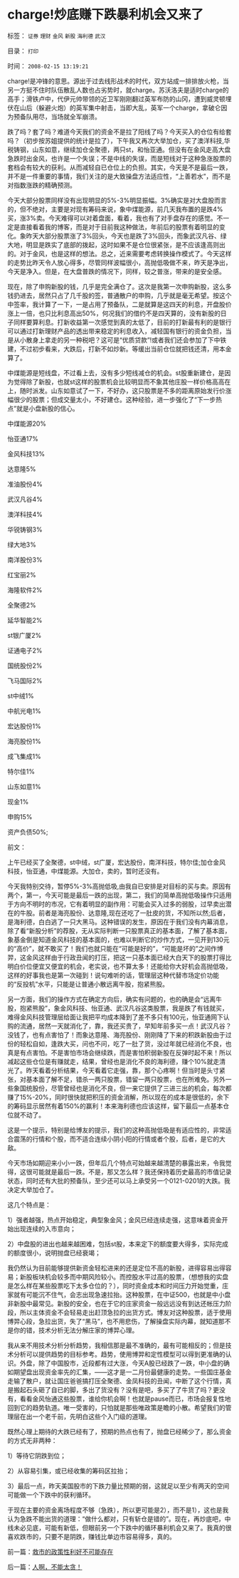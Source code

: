 # charge!炒底赚下跌暴利机会又来了

标签： `证券` `理财` `金风` `新股` `海利德` `武汉` 

目录： `打印`

时间： `2008-02-15 13:19:21`

charge!是冲锋的意思。源出于过去线形战术的时代，双方站成一排排放火枪，当另一方挺不住时队伍散乱人数也占劣势时，就charge。苏沃洛夫是适时charge的高手；滑铁卢中，代伊元帅带领的近卫军刚刚翻过英军布防的山冈，遭到威灵顿埋伏在山后（躲避火炮）的英军集中射击，当即大乱，英军一个charge，拿破仑因为预备队用尽，当场就全军崩溃。

跌了吗？套了吗？难道今天我们的资金不是拉了阳线了吗？今天买入的仓位有给套吗？（初步按苏姐提供的统计是拉了），下午我又再次大举加仓，买了澳洋科技,华税铸钢，山东如意，继续加仓全聚德，两只st，和怡亚通。但没有在金风走高大盘急跌时出金风，也许是一个失误；不是中线的失误，而是短线对于这种急涨股票的套档会有较大的获利。从而减轻自已仓位上的负担。其实，今天是不是最后一跌，并不是一件重要的事情，我们关注的是大致操盘方法适应性，“上善若水”，而不是对指数涨跌的精确预测。

今天大部分股票同样没有出现明显的5%-3%明显振幅。3%确实是对大盘股而言的，但不绝对，主要是对现有筹码来说，象中煤能源，前几天我布置的是跌4%买，涨3%卖。今天难得可以对着盘面，看着，我也有了对手盘存在的感觉。不一定是直接看着我的博客，而是对于目前我这种做法，年前后的股票有着明显的变化。象昨天大部分股票涨了3%回头，今天也是跌了3%回头，而象武汉凡谷、绿大地，明显是跌实了底部的拨起，这时如果不是仓位很紧张，是不应该逢高则出的。对于金风，也是这样的想法。总之，近来需要考虑转换操作模式了。今天这样的走势比昨天令人放心得多，尽管同样波幅很小，高抛低吸做不来，昨天是净出，今天是净入。但是，在大盘普跌的情况下，同样，较之普涨，带来的是安全感。

现在，除了申购新股的钱，几乎是完全满仓了。这次是我第一次申购新股，这么多钱扔进去，居然只占了几千股的签，普通散户的申购，几乎就是毫无希望。按这个中签率，我计算了一下，一是占用了预备队，二是就算是这四天的利息，开盘股价涨上一倍，也只比利息高出50%，何况我们的借约不是四天算的，没有新股的日子同样要算利息。打新收益第一次感觉到真的太低了，目前的打新最有利的是银行可以通过打新理财产品的透出带来稳定的利息收入，减轻国有银行的资金负担，当是从小散身上拿走的另一种税吧？这可是“优质贷款”!或者我们还会参加了下中铁建，不过初步看来，大跌后，打新不如炒新。等缓出当前仓位就把钱还清，用本金算了。

中煤能源是短线盘，不过看上去，没有多少短线减仓的机会。st股重新建仓，是因为觉得除了新股，也就st这样的股票机会比较明显而不象其他庄股一样价格高高在上，随时派发。山东如意试了一下，不好办，这只股票是不多的距离原始发行价涨幅很少的股票；但成交量太小，不好建仓。这种经验，进一步强化了“下一步热点”就是小盘新股的信心。

中煤能源20%

怡亚通17%

金风科技13%

达意隆5%

准油股份4%

武汉凡谷4%

澳洋科技4%

华锐铸钢3%

绿大地3%

南洋股份3%

红宝丽2%

海隆软件2%

全聚德2%

延华智能2%

st银广厦2%

证通电子2%

国统股份2%

飞马国际2%

st中绒1%

中航光电1%

宏达股份1%

海亮股份1%

成飞集成1%

特尔佳1%

山东如意1%

现金1%

申购15%

资产负债50%;

前文：

上午已经买了全聚德，st中绒，st广厦，宏达股份，南洋科技，特尔佳;加仓金风科技，怡亚通，中煤能源。大加仓，卖的，暂时还没有。

今天我特别交待，暂停5%-3%高抛低吸,由我自已安排是对目标的买与卖。原因有两个，第一，今天可能是最后一跌的出现，第二，我们的简单高抛低吸操作只适用于方向不明时的市况，它有着明显的副作用：可能会买入过多的弱股，过早卖出潜在的牛股。前者是海亮股份、达意隆,现在还吃了一肚皮的货，不知所以然;后者，是海利德，白白逃了一只大黑马。这种错误的发生，原因在于我们没有内幕消息，除了看“新股分析”的荐股，无从实际判断一只股票真正的基本面，了解了基本面，象基金倒是知道金风科技的基本面的，也难以判断它的炒作方式，一见开到130元的“高价”，就不敢买了！我们也就只能在“可能是好的”，“可能是坏的”之间作博羿，这金风这样由于行政丑闻的打压，把这一只基本面已经大白天下的股票打得比明白价位便宜又便宜的机会，老实说，也不算太多！还能给你大好机会高抛低吸，这样的好事我也是第一次碰到！说句难听的话，管理层这种代替市场定价功能的“反投机”水平，只能是让普通小散远离牛股，抱紧熊股。

另一方面，我们的操作方式在确定方向后，确实有问题的，也的确是会“远离牛股，抱紧熊股”，象金风科技、怡亚通、武汉凡谷这类股票，我是跌了有钱就买，难得金风科技管理层给面让我把平均成本降到了差不多只有100元，怡亚通网下认购的流通，居然一天就消化了，靠，我还买贵了，早知年前多买一点！武汉凡谷？没钱了，也有点害怕了！而象达意隆、海亮股份、刚刚降了下来的积跌新股由于过份的轻松自如，逢跌大买，问也不问，吃了一肚了货，没过年就已经消化不良，也真是有点害怕。不是害怕市场会继续跌，而是害怕积弱新股在反弹时起不来！所以减起这些仓位是有赚就走，结果，曾经也是消化不良的海利德，赚个10%就走清光了。昨天看着分析结果，今天看着它走强，靠，那个心疼啊！但当时是头寸紧张，对基本面了解不足，错杀一两只股票，错留一两只股票，也在所难免。另外一些象国统股份，尽管曾经也是消化不良，但一来它提供了三进三出的机会，每次都赚了15%-20%，同时很快就把积压的资金消解，所以现在的成本是很低的，余下的筹码显示居然有着150%的赢利！本来海利德也应该这样，留下最后一点基本仓位就不动了。

这是一个提示，特别是给博友的提示，我们的这种高抛低吸是有适应性的，非常适合震荡的行情和个股，而不适合连续小阴小阳的行情或者个股，后者，是它的大敌。

今天市场如期迎来小小一跌，但年后几个特点可始越来越清楚的暴露出来，令我觉得，这很可能就是最后一跌。不是，那又怎么样？我还保持着历史最高的市值记录状态，同时还有大批的预备队，至少还可以马上承受另一个0121-0201的大跌。我决定大举加仓了。

这几个特点是：

1）强者越强，热点开始稳定，典型象金风；金风已经连续走强，这意味着资金开始出现连续的入市意向；

2）中盘股的进出也越来越困难，包括st股，本来定下的额度要大得多，实际完成的额度很小，说明抛盘已经衰竭；

我仍然认为目前能够提供新资金轻松进来的还是定位不高的新股，进得容易出得容易；新股板块机会较多而中期风险较小。而控股水平过高的股票，（想想我的实盘是怎么样在某些股票吃下太多仓位的？），同时资金成本和时间压力开始觉重，庄家就有可能沉不住气，会志出现急速拉抬。这种股票，在中证500，也就是中小盘非新股中最常见。新股的安全，也在于它的庄家资金一般远远没有到达还帐压力阶段，所以主体资金不会轻易走出赶顶急拉的出货方式。博友对这种股票，适于使用博羿心段，急拉出货，失了“黑马”，也不用悲伤，了解操盘实际内幕，就知道那不是你的错，技术分析无法分解庄家的博羿心理。

我从来不用技术分析分析趋势，我相信那是最不准确的，最有可能相反的；但是技术分析可以提供趋势的目标参考。趋势，使用博羿和定性模型可以得到更准确的认识。外盘，除了中国股市，近段都有过大涨，今天A股已经跌了一跌，中小盘的确如期望盘出现资金率先的汇集，——这才是一二月份最健康的走势。一些国庄基金走输了散户，就让国庄爸爸搞打压全聚德、金凤科技的丑闻，中断了这个行情，真是搬起石头砸了自已的脚，多出了货没有？没有是吧，多买了了牛货了吗？更没有，看看金风怡通这些股票，谁给你机会啊！也就是pause而已，市场会报复性地回到它的趋势轨道。唯一受害的，只怕就是那些唯政策是瞻的小散。希望我们的管理层在出一个老千前，先明白这些个入门级的道理。

既然心理上期待的大跌已经有了，预期的热点也有了，抛盘已经稀少了，那么资金的方式无非两种：

1）等待它阴跌到位；

2）从容易引集，或已经收集的筹码区拉抬；

3）最后一点，昨天美国股市的下跌力量比预期的弱，这就足以至少有两天的空间可能做一个下跌中的获利循环。

于现在主要的资金离场程度不够（急跌），所以更可能是2），而不是1），这也是我认为急跌不能出货的道理：“做什么都对，只有斩仓是错的”。现在，再炒底吧，中线未必见底，可能有新低，但眼前另一个下跌中的循环暴利机会又来了。我真的很喜欢跌市的，只要不是阴跌，赚钱比单边市容易得多，真的。



前一篇：[救市的政策性利好不可能存在](../../../2008/2/14/救市的政策性利好不可能存在.md)

后一篇：[人啊，不能太贪！](../../../2008/2/18/人啊，不能太贪！.md)